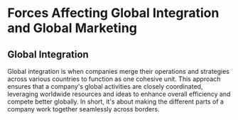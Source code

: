 # Forces Affecting Global Integration and Global Marketing
## Global Integration
Global integration is when companies merge their operations and strategies across various countries to function as one cohesive unit. This approach ensures that a company's global activities are closely coordinated, leveraging worldwide resources and ideas to enhance overall efficiency and compete better globally. In short, it's about making the different parts of a company work together seamlessly across borders.
